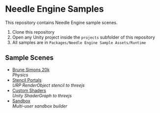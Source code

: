 # Needle Engine Samples

This repository contains Needle Engine sample scenes.  

1) Clone this repository
2) Open any Unity project inside the ``projects`` subfolder of this repository
3) All samples are in ``Packages/Needle Engine Sample Assets/Runtime``

## Sample Scenes

- [Brune Simons 20k](https://bruno-simon-20k-needle.glitch.me/)  
  *Physics*
- [Stencil Portals](https://needle-stencil-rendering.glitch.me/)  
  *URP RenderObject stencil to threejs*
- [Custom Shaders](https://needle-custom-shader-sample.glitch.me/)  
  *Unity ShaderGraph to threejs*
- [Sandbox](https://needle-tiny-starter.glitch.me/)  
  *Multi-user sandbox builder*
 
